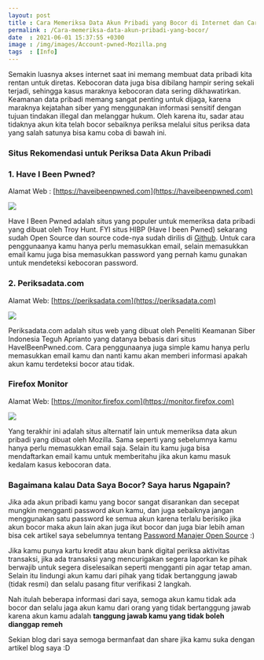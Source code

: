 ```yaml
---
layout: post
title : Cara Memeriksa Data Akun Pribadi yang Bocor di Internet dan Cara Mengatasinya
permalink : /Cara-memeriksa-data-akun-pribadi-yang-bocor/
date  : 2021-06-01 15:37:55 +0300
image : /img/images/Account-pwned-Mozilla.png
tags  : [Info]
---
```



Semakin luasnya akses internet saat ini memang membuat data pribadi kita rentan untuk diretas. Kebocoran data juga bisa dibilang hampir sering sekali terjadi, sehingga kasus maraknya kebocoran data sering dikhawatirkan. Keamanan data pribadi memang sangat penting untuk dijaga, karena maraknya kejatahan siber yang menggunakan informasi sensitif dengan tujuan tindakan illegal dan melanggar hukum. Oleh karena itu, sadar atau tidaknya akun kita telah bocor sebaiknya periksa melalui situs periksa data yang salah satunya bisa kamu coba di bawah ini.


### Situs Rekomendasi untuk Periksa Data Akun Pribadi


### 1. Have I Been Pwned?

Alamat Web : [https://haveibeenpwned.com](https://haveibeenpwned.com)

![]({{site.baseurl}}/img/images/HIBP.png)

Have I Been Pwned adalah situs yang populer untuk memeriksa data pribadi yang dibuat oleh Troy Hunt. FYI situs HIBP (Have I been Pwned) sekarang sudah Open Source dan source code-nya sudah dirilis di [Github](https://github.com/HaveIBeenPwned). Untuk cara penggunaanya kamu hanya perlu memasukkan email, selain memasukkan email kamu juga bisa memasukkan password yang pernah kamu gunakan untuk mendeteksi kebocoran password.

### 2. Periksadata.com

Alamat Web: [https://periksadata.com](https://periksadata.com)

![]({{site.baseurl}}/img/images/periksadata.png)

Periksadata.com adalah situs web yang dibuat oleh Peneliti Keamanan Siber Indonesia Teguh Aprianto yang datanya bebasis dari situs HaveIBeenPwned.com. Cara penggunaanya juga simple kamu hanya perlu memasukkan email kamu dan nanti kamu akan memberi informasi apakah akun kamu terdeteksi bocor atau tidak.

### Firefox Monitor

Alamat Web: [https://monitor.firefox.com](https://monitor.firefox.com)

![]({{site.baseurl}}/img/images/Firefox-monitor.png)

Yang terakhir ini adalah situs alternatif lain untuk memeriksa data akun pribadi yang dibuat oleh Mozilla. Sama seperti yang sebelumnya kamu hanya perlu memasukkan email saja. Selain itu kamu juga bisa mendaftarkan email kamu untuk memberitahu jika akun kamu masuk kedalam kasus kebocoran data.

### Bagaimana kalau Data Saya Bocor? Saya harus Ngapain?

Jika ada akun pribadi kamu yang bocor sangat disarankan dan secepat mungkin mengganti password akun kamu, dan juga sebaiknya jangan menggunakan satu password ke semua akun karena terlalu berisiko jika akun bocor maka akun lain akan juga ikut bocor dan juga biar lebih aman bisa cek artikel saya sebelumnya tentang [Password Manajer Open Source]({{site.baseurl}}/password-manager-open-source-terbaik) :)

Jika kamu punya kartu kredit atau akun bank digital periksa aktivitas transaksi, jika ada transaksi yang mencurigakan segera laporkan ke pihak berwajib untuk segera diselesaikan seperti mengganti pin agar tetap aman.
Selain itu lindungi akun kamu dari pihak yang tidak bertanggung jawab (tidak resmi) dan selalu pasang fitur verifikasi 2 langkah.

Nah itulah beberapa informasi dari saya, semoga akun kamu tidak ada bocor dan selalu jaga akun kamu dari orang yang tidak bertanggung jawab karena akun kamu adalah **tanggung jawab kamu yang tidak boleh dianggap remeh**

Sekian blog dari saya semoga bermanfaat dan share jika kamu suka dengan artikel blog saya :D
